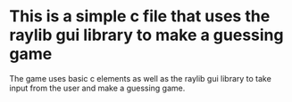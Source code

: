 # This is a simple c file that uses the raylib gui library to make a guessing game

The game uses basic c elements as well as the raylib gui library to take input from the user and make a guessing game.
